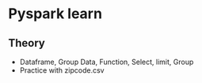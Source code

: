 # Pyspark learn 
## Theory
- Dataframe, Group Data, Function, Select, limit, Group 
- Practice with zipcode.csv

